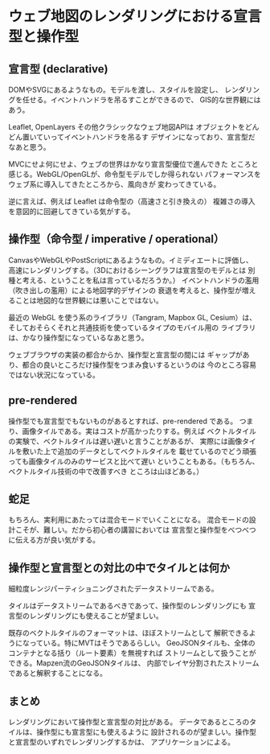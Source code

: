 # ウェブ地図のレンダリングにおける宣言型と操作型

## 宣言型 (declarative)
DOMやSVGにあるようなもの。モデルを渡し、スタイルを設定し、
レンダリングを任せる。イベントハンドラを吊るすことができるので、
GIS的な世界観にはあう。

Leaflet, OpenLayers その他クラシックなウェブ地図APIは
オブジェクトをどんどん置いていってイベントハンドラを吊るす
デザインになっており、宣言型だなあと思う。

MVCにせよ何にせよ、ウェブの世界はかなり宣言型優位で進んできた
ところと感じる。WebGL/OpenGLが、命令型モデルでしか得られない
パフォーマンスをウェブ系に導入してきたところから、風向きが
変わってきている。

逆に言えば、例えば Leaflet は命令型の（高速さと引き換えの）
複雑さの導入を意図的に回避してきている気がする。

## 操作型（命令型 / imperative / operational）
CanvasやWebGLやPostScriptにあるようなもの。イミディエートに評価し、
高速にレンダリングする。（3Dにおけるシーングラフは宣言型のモデルとは
別種と考える、ということを私は言っているだろうか。）
イベントハンドラの濫用（吹き出しの濫用）による地図学的デザインの
衰退を考えると、操作型が増えることは地図的な世界観には悪いことではない。

最近の WebGL を使う系のライブラリ（Tangram, Mapbox GL, Cesium）は、
そしておそらくそれと共通技術を使っているタイプのモバイル用の
ライブラリは、かなり操作型になっているなあと思う。

ウェブブラウザの実装の都合からか、操作型と宣言型の間には
ギャップがあり、都合の良いところだけ操作型をつまみ食いするというのは
今のところ容易ではない状況になっている。

## pre-rendered
操作型でも宣言型でもないものがあるとすれば、pre-rendered である。
つまり、画像タイルである。実はコストが高かったりする。例えば
ベクトルタイルの実験で、ベクトルタイルは遅い遅いと言うことがあるが、
実際には画像タイルを敷いた上で追加のデータとしてベクトルタイルを
載せているのでどう頑張っても画像タイルのみのサービスと比べて遅い
ということもある。（もちろん、ベクトルタイル技術の中で改善すべき
ところは山ほどある。）

## 蛇足
もちろん、実利用にあたっては混合モードでいくことになる。
混合モードの設計こそが、難しい。だから初心者の講習においては
宣言型と操作型をべつべつに伝える方が良い気がする。

## 操作型と宣言型との対比の中でタイルとは何か
細粒度レンジパーティショニングされたデータストリームである。

タイルはデータストリームであるべきであって、操作型のレンダリングにも
宣言型のレンダリングにも使えることが望ましい。

既存のベクトルタイルのフォーマットは、ほぼストリームとして
解釈できるようになっている。特にMVTはそうであるらしい。
GeoJSONタイルも、全体のコンテナとなる括り（ルート要素）を無視すれば
ストリームとして扱うことができる。Mapzen流のGeoJSONタイルは、
内部でレイヤ分割されたストリームであると解釈することになる。

## まとめ
レンダリングにおいて操作型と宣言型の対比がある。
データであるところのタイルは、操作型にも宣言型にも使えるように
設計されるのが望ましい。操作型と宣言型のいずれでレンダリングするかは、
アプリケーションによる。
